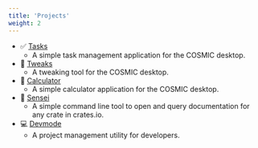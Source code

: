 ```yaml
---
title: 'Projects'
weight: 2
---
```


* ✅ [Tasks](https://tasks.edfloreshz.dev/)
  * A simple task management application for the COSMIC desktop.
* 🎨 [Tweaks](https://github.com/cosmic-utils/tweaks)
  * A tweaking tool for the COSMIC desktop.
* 🧮 [Calculator](https://github.com/cosmic-utils/calculator)
  * A simple calculator application for the COSMIC desktop. 
* 🏯 [Sensei](https://sensei.edfloreshz.dev/)
  * A simple command line tool to open and query documentation for any crate in crates.io.
* 💻 [Devmode](https://github.com/edfloreshz/devmode#readme)
  * A project management utility for developers.
